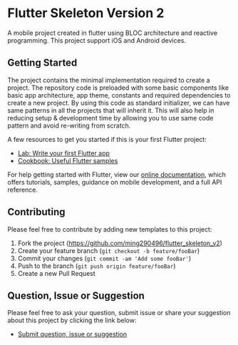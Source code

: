# Flutter Skeleton Version 2

A mobile project created in flutter using BLOC architecture and reactive programming. This project support iOS and Android devices.

## Getting Started

The project contains the minimal implementation required to create a project. The repository code is preloaded with some basic components like basic app architecture, app theme, constants and required dependencies to create a new project. By using this code as standard initializer, we can have same patterns in all the projects that will inherit it. This will also help in reducing setup & development time by allowing you to use same code pattern and avoid re-writing from scratch.

A few resources to get you started if this is your first Flutter project:

- [Lab: Write your first Flutter app](https://flutter.dev/docs/get-started/codelab)
- [Cookbook: Useful Flutter samples](https://flutter.dev/docs/cookbook)

For help getting started with Flutter, view our
[online documentation](https://flutter.dev/docs), which offers tutorials,
samples, guidance on mobile development, and a full API reference.

## Contributing

Please feel free to contribute by adding new templates to this project:

1. Fork the project (<https://github.com/ming290496/flutter_skeleton_v2>)
2. Create your feature branch (`git checkout -b feature/fooBar`)
3. Commit your changes (`git commit -am 'Add some fooBar'`)
4. Push to the branch (`git push origin feature/fooBar`)
5. Create a new Pull Request

## Question, Issue or Suggestion

Please feel free to ask your question, submit issue or share your suggestion about this project by clicking the link below:

* [Submit question, issue or suggestion](https://github.com/ming290496/flutter_skeleton_v2/issues)

